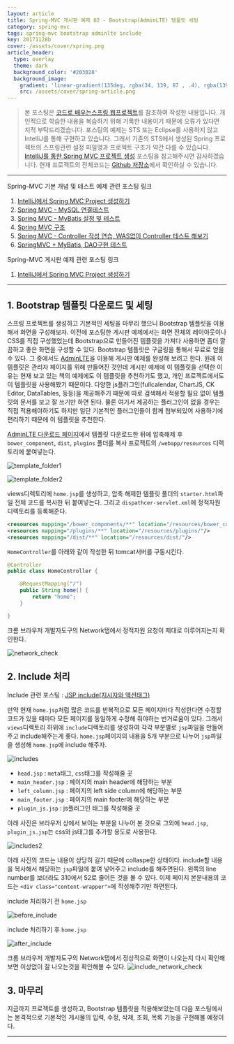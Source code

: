 ```yaml
---
layout: article
title: Spring-MVC 게시판 예제 02 - Bootstrap(AdminLTE) 템플릿 세팅
category: spring-mvc
tags: spring-mvc bootstrap adminlte include
key: 20171128b
cover: /assets/cover/spring.png
article_header:
  type: overlay
  theme: dark
  background_color: '#203028'
  background_image:
    gradient: 'linear-gradient(135deg, rgba(34, 139, 87 , .4), rgba(139, 34, 139, .4))'
    src: /assets/cover/spring-article.png
---
```


<!--more-->

> 본 포스팅은 [코드로 배우는스프링 웹프로젝트](http://www.yes24.com/24/goods/19720776?scode=032&OzSrank=1)를 참조하여 작성한 내용입니다. 개인적으로 학습한 내용을 복습하기 위해 기록한 내용이기 때문에 오류가 있다면 지적 부탁드리겠습니다.
> 포스팅의 예제는 STS 또는 Eclipse를 사용하지 않고 IntelliJ를 통해 구현하고 있습니다. 그래서 기존의 STS에서 생성된 Spring 프로젝트의 스프링관련 설정 파일명과 프로젝트 구조가 약간 다를 수 있습니다. [IntelliJ를 통한 Spring MVC 프로젝트 생성](https://walbatrossw.github.io/spring/mvc/2017/11/22/intellij-springmvc-create.html) 포스팅을 참고해주시면 감사하겠습니다.
> 현재 프로젝트의 전체코드는 [Github 저장소](https://github.com/walbatrossw/spring-mvc-ex)에서 확인하실 수 있습니다.

---

Spring-MVC 기본 개념 및 테스트 예제 관련 포스팅 링크

1. [IntelliJ에서 Spring MVC Project 생성하기](https://walbatrossw.github.io/spring/mvc/2017/11/22/intellij-springmvc-create.html)
2. [Spring MVC - MySQL 연결테스트](https://walbatrossw.github.io/spring/mvc/2017/11/22/mysql-junit-test.html)
3. [Spring MVC - MyBatis 설정 및 테스트](https://walbatrossw.github.io/spring/mvc/2017/11/22/mybatis-connection-test.html)
4. [Spring MVC 구조](https://walbatrossw.github.io/spring/mvc/2017/11/25/spring-mvc-structure.html)
5. [Spring MVC - Controller 작성 연습, WAS없이 Controller 테스트 해보기](https://walbatrossw.github.io/spring/mvc/2017/11/25/spring-controller-test-without-was.html)
6. [SpringMVC + MyBatis, DAO구현 테스트](https://walbatrossw.github.io/spring/mvc/2017/11/22/spring-mvc-mybatis-dao-test.html)

Spring-MVC 게시판 예제 관련 포스팅 링크

1. [IntelliJ에서 Spring MVC Project 생성하기](https://walbatrossw.github.io/spring/mvc/2017/11/22/intellij-springmvc-create.html)

---

## 1. Bootstrap 템플릿 다운로드 및 세팅

스프링 프로젝트를 생성하고 기본적인 세팅을 마무리 했으니 Bootstrap 템플릿을 이용해서 화면을 구성해보자. 이전에 포스팅한 게시판 예제에서는 화면 전체의 레이아웃이나 CSS를 직접 구성했었는데 Bootstrap으로 만들어진 템플릿을 가져다 사용하면 좀더 깔끔하고 좋은 화면을 구성할 수 있다. Bootstrap 템플릿은 구글링을 통해서 무료로 얻을 수 있다. 그 중에서도 [AdminLTE](https://adminlte.io/themes/AdminLTE/index2.html)을 이용해 게시판 예제를 완성해 보려고 한다. 원래 이 템플릿은 관리자 페이지를 위해 만들어진 것인데 게시판 예제에 이 템플릿을 선택한 이유는 현재 보고 있는 책의 예제에도 이 템플릿을 추천하기도 했고, 개인 프로젝트에서도 이 템플릿을 사용해봤기 때문이다. 다양한 js플러그인(fullcalendar, ChartJS, CK Editor, DataTables, 등등)을 제공해주기 때문에 따로 검색해서 적용할 필요 없이 템플릿의 문서를 보고 잘 쓰기만 하면 된다. 물론 여기서 제공하는 플러그인이 없을 경우는 직접 적용해야하기도 하지만 일단 기본적인 플러그인들이 함께 첨부되있어 사용하기에 편리하기 때문에 이 템플릿을 추천한다.

[AdminLTE 다운로드 페이지](https://adminlte.io/docs/2.4/installation)에서 템플릿 다운로드한 뒤에 압축해제 후 `bower_component`, `dist`, `plugins` 폴더를 복사 프로젝트의 `/webapp/resources` 디렉토리에 붙여넣는다.

![template_folder1](https://github.com/walbatrossw/TIL/blob/master/04_spring-framework_orm/spring-mvc-board/img/03_spring_mvc_board_template/template_folder1.png?raw=true)

![template_folder2](https://github.com/walbatrossw/TIL/blob/master/04_spring-framework_orm/spring-mvc-board/img/03_spring_mvc_board_template/template_folder2.png?raw=true)

views디렉토리에 `home.jsp`를 생성하고, 압축 해제한 템플릿 폴더의 `starter.html`파일 전체 코드를 복사한 뒤 붙여넣는다. 그리고 `dispathcer-servlet.xml`에 정적자원 디렉토리를 등록해준다.

```xml
<resources mapping="/bower_components/**" location="/resources/bower_components/"/>
<resources mapping="/plugins/**" location="/resources/plugins/"/>
<resources mapping="/dist/**" location="/resources/dist/"/>
```

`HomeController`를 아래와 같이 작성한 뒤 tomcat서버를 구동시킨다.

```java
@Controller
public class HomeController {

    @RequestMapping("/")
    public String home() {
        return "home";
    }

}
```

크롬 브라우저 개발자도구의 Network탭에서 정적자원 요청이 제대로 이루어지는지 확인한다.

![network_check](https://github.com/walbatrossw/TIL/blob/master/04_spring-framework_orm/spring-mvc-board/img/03_spring_mvc_board_template/network_check.png?raw=true)

## 2. Include 처리
Include 관련 포스팅 : [JSP include(지시자와 액션태그)](http://doublesprogramming.tistory.com/64)

만약 현재 `home.jsp`처럼 많은 코드를 반복적으로 모든 페이지마다 작성한다면 수정할 코드가 있을 때마다 모든 페이지를 동일하게 수정해 줘야하는 번거로움이 있다. 그래서 `views`디렉토리 하위에 `include`디렉토리를 생성하여 각각 부분별로 `jsp`파일을 만들어주고 include해주는게 좋다. `home.jsp`페이지의 내용을 5개 부분으로 나누어 `jsp`파일을 생성해 `home.jsp`에 include 해주자.

![includes](https://github.com/walbatrossw/TIL/blob/master/04_spring-framework_orm/spring-mvc-board/img/03_spring_mvc_board_template/includes.png?raw=true)

- `head.jsp` : `meta`태그, `css`태그를 작성해줄 곳
- `main_header.jsp` : 페이지의 main header에 해당하는 부분
- `left_column.jsp` : 페이지의 left side column에 해당하는 부분
- `main_footer.jsp` : 페이지의 main footer에 해당하는 부분
- `plugin_js.jsp` : js플러그인 태그를 작성해줄 곳

아래 사진은 브라우저 상에서 보이는 부분을 나누어 본 것으로 그외에 `head.jsp`, `plugin_js.jsp`는 css와 js태그를 추가할 용도로 사용한다.

![includes2](https://github.com/walbatrossw/TIL/blob/master/04_spring-framework_orm/spring-mvc-board/img/03_spring_mvc_board_template/includes2.png?raw=true)

아래 사진의 코드는 내용이 상당히 길기 때문에 collaspe한 상태이다. include할 내용을 복사해서 해당하는 `jsp`파일에 붙여 넣어주고 include를 해주면된다. 왼쪽의 line number를 보더라도 310에서 52로 줄어든 것을 볼 수 있다. 이제 페이지 본문내용의 코드는 `<div class="content-wrapper">`에 작성해주기만 하면된다.

include 처리하기 전 `home.jsp`

![before_include](https://github.com/walbatrossw/TIL/blob/master/04_spring-framework_orm/spring-mvc-board/img/03_spring_mvc_board_template/before_include.png?raw=true)

include 처리하기 후 `home.jsp`

![after_include](https://github.com/walbatrossw/TIL/blob/master/04_spring-framework_orm/spring-mvc-board/img/03_spring_mvc_board_template/after_include.png?raw=true)

크롬 브라우저 개발자도구의 Network탭에서 정상적으로 화면이 나오는지 다시 확인해보면 이상없이 잘 나오는것을 확인해볼 수 있다.
![include_network_check](https://github.com/walbatrossw/TIL/blob/master/04_spring-framework_orm/spring-mvc-board/img/03_spring_mvc_board_template/include_network_check.png?raw=true)


## 3. 마무리
지금까지 프로젝트를 생성하고, Bootstrap 템플릿을 적용해보았는데 다음 포스팅에서는 본격적으로 기본적인 게시물의 입력, 수정, 삭제, 조회, 목록 기능을 구현해볼 예정이다.

---
